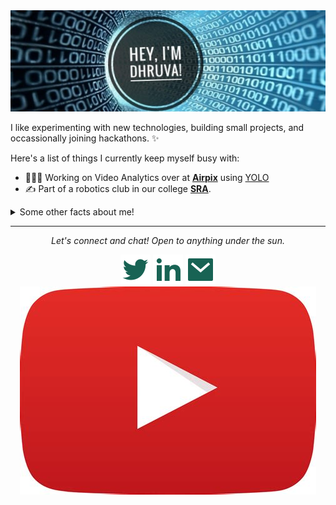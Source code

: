 <img src="https://raw.githubusercontent.com/DhruvaG2000/DhruvaG2000/master/images/welcome.jpeg" alt="Hero image">

I like experimenting with new technologies, building small projects, and occassionally joining hackathons. ✨

Here's a list of things I currently keep myself busy with:

- 👩🏻‍💻 Working on Video Analytics over at **[Airpix](https://airpix.in)** using [YOLO](https://github.com/AlexeyAB/darknet)
- ✍️ Part of a robotics club in our college **[SRA](http://sra.vjti.info/)**.


<details>
  <summary>Some other facts about me!</summary>
  <br>

  - My go to jam when coding: classical music Non-stop. ⭐️
  - A huge fan of Mr. Robot! 
  

  ![My github stats](https://github-readme-stats.vercel.app/api?username=DhruvaG2000&show_icons=true)
  <br><br>
  [![HitCount](http://hits.dwyl.com/jayehernandez/jayehernandez.svg)](http://hits.dwyl.com/jayehernandez/jayehernandez)
</details>

<hr>
<p align="center">
  <i>Let's connect and chat! Open to anything under the sun.</i>

  <p align="center">
    <a href="https://twitter.com/DhruvaGole" alt="Twitter"><img src="https://raw.githubusercontent.com/DhruvaG2000/DhruvaG2000/8c0a4c3d0a94b78d27cf9cb3e86eb9dec88379e3/readme/twitter-fill.svg"></a>
    <a href="https://www.linkedin.com/in/dhruva-g-75ab26a5/" alt="Linkedin"><img src="https://github.com/DhruvaG2000/DhruvaG2000/blob/master/readme/linkedin-fill.svg"></a>
    <a href="mailto:goledhruva@gmail.com" alt="Contact me"><img src="https://github.com/DhruvaG2000/DhruvaG2000/blob/master/readme/mail-fill.svg"></a>
    <a href="https://www.youtube.com/channel/UCRlHtJBP90_AdxN5o0kgFAA/featured?view_as=subscriber" alt="YouTube"><img src="https://github.com/DhruvaG2000/DhruvaG2000/blob/master/readme/youtube.jpeg"></a>
  </p>

</p>